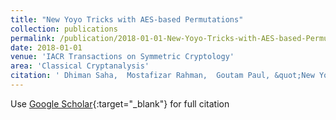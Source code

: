 ```yaml
---
title: "New Yoyo Tricks with AES-based Permutations"
collection: publications
permalink: /publication/2018-01-01-New-Yoyo-Tricks-with-AES-based-Permutations
date: 2018-01-01
venue: 'IACR Transactions on Symmetric Cryptology'
area: 'Classical Cryptanalysis'
citation: ' Dhiman Saha,  Mostafizar Rahman,  Goutam Paul, &quot;New Yoyo Tricks with AES-based Permutations.&quot; IACR Transactions on Symmetric Cryptology, 2018.'
---
```

Use [Google Scholar](https://scholar.google.com/scholar?q=New+Yoyo+Tricks+with+AES+based+Permutations){:target="_blank"} for full citation